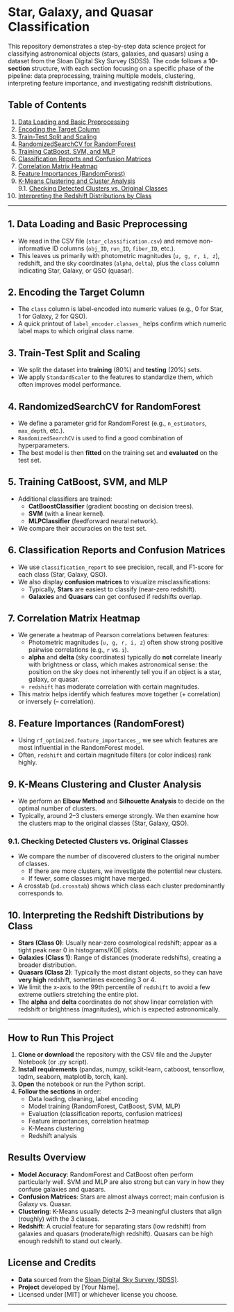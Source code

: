 # Star, Galaxy, and Quasar Classification

This repository demonstrates a step-by-step data science project for classifying astronomical objects (stars, galaxies, and quasars) using a dataset from the Sloan Digital Sky Survey (SDSS). The code follows a **10-section** structure, with each section focusing on a specific phase of the pipeline: data preprocessing, training multiple models, clustering, interpreting feature importance, and investigating redshift distributions.

## Table of Contents

1. [Data Loading and Basic Preprocessing](#1-data-loading-and-basic-preprocessing)  
2. [Encoding the Target Column](#2-encoding-the-target-column)  
3. [Train-Test Split and Scaling](#3-train-test-split-and-scaling)  
4. [RandomizedSearchCV for RandomForest](#4-randomizedsearchcv-for-randomforest)  
5. [Training CatBoost, SVM, and MLP](#5-training-catboost-svm-and-mlp)  
6. [Classification Reports and Confusion Matrices](#6-classification-reports-and-confusion-matrices)  
7. [Correlation Matrix Heatmap](#7-correlation-matrix-heatmap)  
8. [Feature Importances (RandomForest)](#8-feature-importances-randomforest)  
9. [K-Means Clustering and Cluster Analysis](#9-k-means-clustering-and-cluster-analysis)  
   9.1. [Checking Detected Clusters vs. Original Classes](#91-checking-detected-clusters-vs-original-classes)  
10. [Interpreting the Redshift Distributions by Class](#10-interpreting-the-redshift-distributions-by-class)  

---

## 1. Data Loading and Basic Preprocessing
- We read in the CSV file (`star_classification.csv`) and remove non-informative ID columns (`obj_ID`, `run_ID`, `fiber_ID`, etc.).
- This leaves us primarily with photometric magnitudes (`u, g, r, i, z`), redshift, and the sky coordinates (`alpha`, `delta`), plus the `class` column indicating Star, Galaxy, or QSO (quasar).

## 2. Encoding the Target Column
- The `class` column is label-encoded into numeric values (e.g., 0 for Star, 1 for Galaxy, 2 for QSO).
- A quick printout of `label_encoder.classes_` helps confirm which numeric label maps to which original class name.

## 3. Train-Test Split and Scaling
- We split the dataset into **training** (80%) and **testing** (20%) sets.
- We apply `StandardScaler` to the features to standardize them, which often improves model performance.

## 4. RandomizedSearchCV for RandomForest
- We define a parameter grid for RandomForest (e.g., `n_estimators`, `max_depth`, etc.).
- `RandomizedSearchCV` is used to find a good combination of hyperparameters.
- The best model is then **fitted** on the training set and **evaluated** on the test set.

## 5. Training CatBoost, SVM, and MLP
- Additional classifiers are trained:
  - **CatBoostClassifier** (gradient boosting on decision trees).
  - **SVM** (with a linear kernel).
  - **MLPClassifier** (feedforward neural network).
- We compare their accuracies on the test set.

## 6. Classification Reports and Confusion Matrices
- We use `classification_report` to see precision, recall, and F1-score for each class (Star, Galaxy, QSO).
- We also display **confusion matrices** to visualize misclassifications:
  - Typically, **Stars** are easiest to classify (near-zero redshift).
  - **Galaxies** and **Quasars** can get confused if redshifts overlap.

## 7. Correlation Matrix Heatmap
- We generate a heatmap of Pearson correlations between features:
  - Photometric magnitudes (`u, g, r, i, z`) often show strong positive pairwise correlations (e.g., `r` vs. `i`).
  - **alpha** and **delta** (sky coordinates) typically do **not** correlate linearly with brightness or class, which makes astronomical sense: the position on the sky does not inherently tell you if an object is a star, galaxy, or quasar.
  - `redshift` has moderate correlation with certain magnitudes.  
- This matrix helps identify which features move together (+ correlation) or inversely (– correlation).

## 8. Feature Importances (RandomForest)
- Using `rf_optimized.feature_importances_`, we see which features are most influential in the RandomForest model.
- Often, `redshift` and certain magnitude filters (or color indices) rank highly.

## 9. K-Means Clustering and Cluster Analysis
- We perform an **Elbow Method** and **Silhouette Analysis** to decide on the optimal number of clusters.
- Typically, around 2–3 clusters emerge strongly. We then examine how the clusters map to the original classes (Star, Galaxy, QSO).

### 9.1. Checking Detected Clusters vs. Original Classes
- We compare the number of discovered clusters to the original number of classes.
  - If there are more clusters, we investigate the potential new clusters.
  - If fewer, some classes might have merged.
- A crosstab (`pd.crosstab`) shows which class each cluster predominantly corresponds to.

## 10. Interpreting the Redshift Distributions by Class
- **Stars (Class 0)**: Usually near-zero cosmological redshift; appear as a tight peak near 0 in histograms/KDE plots.
- **Galaxies (Class 1)**: Range of distances (moderate redshifts), creating a broader distribution.
- **Quasars (Class 2)**: Typically the most distant objects, so they can have **very high** redshift, sometimes exceeding 3 or 4.  
- We limit the x-axis to the 99th percentile of `redshift` to avoid a few extreme outliers stretching the entire plot.
- The **alpha** and **delta** coordinates do not show linear correlation with redshift or brightness (magnitudes), which is expected astronomically.

---

## How to Run This Project
1. **Clone or download** the repository with the CSV file and the Jupyter Notebook (or .py script).
2. **Install requirements** (pandas, numpy, scikit-learn, catboost, tensorflow, tqdm, seaborn, matplotlib, torch, kan).
3. **Open** the notebook or run the Python script.
4. **Follow the sections** in order:
   - Data loading, cleaning, label encoding
   - Model training (RandomForest, CatBoost, SVM, MLP)
   - Evaluation (classification reports, confusion matrices)
   - Feature importances, correlation heatmap
   - K-Means clustering
   - Redshift analysis

## Results Overview
- **Model Accuracy**: RandomForest and CatBoost often perform particularly well. SVM and MLP are also strong but can vary in how they confuse galaxies and quasars.
- **Confusion Matrices**: Stars are almost always correct; main confusion is Galaxy vs. Quasar.
- **Clustering**: K-Means usually detects 2–3 meaningful clusters that align (roughly) with the 3 classes.
- **Redshift**: A crucial feature for separating stars (low redshift) from galaxies and quasars (moderate/high redshift). Quasars can be high enough redshift to stand out clearly.

## License and Credits
- **Data** sourced from the [Sloan Digital Sky Survey (SDSS)](https://www.sdss.org/).  
- **Project** developed by [Your Name].  
- Licensed under [MIT] or whichever license you choose.

---
